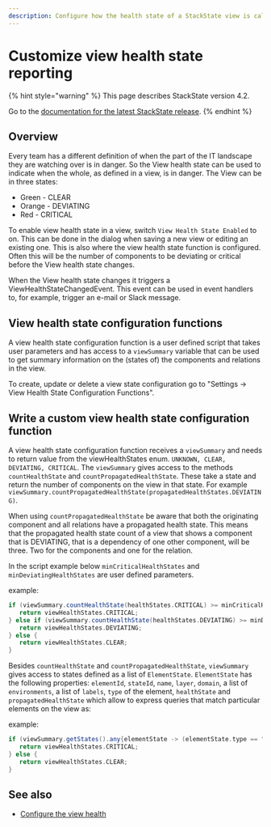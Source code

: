 ```yaml
---
description: Configure how the health state of a StackState view is calculated
---
```


# Customize view health state reporting

{% hint style="warning" %}
This page describes StackState version 4.2.

Go to the [documentation for the latest StackState release](https://docs.stackstate.com/).
{% endhint %}

## Overview

Every team has a different definition of when the part of the IT landscape they are watching over is in danger. So the View health state can be used to indicate when the whole, as defined in a view, is in danger. The View can be in three states:

* Green - CLEAR
* Orange - DEVIATING
* Red - CRITICAL

To enable view health state in a view, switch `View Health State Enabled` to on. This can be done in the dialog when saving a new view or editing an existing one. This is also where the view health state function is configured. Often this will be the number of components to be deviating or critical before the View health state changes.

When the View health state changes it triggers a ViewHealthStateChangedEvent. This event can be used in event handlers to, for example, trigger an e-mail or Slack message.

## View health state configuration functions

A view health state configuration function is a user defined script that takes user parameters and has access to a `viewSummary` variable that can be used to get summary information on the \(states of\) the components and relations in the view.

To create, update or delete a view state configuration go to "Settings -&gt; View Health State Configuration Functions".

## Write a custom view health state configuration function

A view health state configuration function receives a `viewSummary` and needs to return value from the viewHealthStates enum. `UNKNOWN, CLEAR, DEVIATING, CRITICAL`. The `viewSummary` gives access to the methods `countHealthState` and `countPropagatedHealthState`. These take a state and return the number of components on the view in that state. For example `viewSummary.countPropagatedHealthState(propagatedHealthStates.DEVIATING)`.

When using `countPropagatedHealthState` be aware that both the originating component and all relations have a propagated health state. This means that the propagated health state count of a view that shows a component that is DEVIATING, that is a dependency of one other component, will be three. Two for the components and one for the relation.

In the script example below `minCriticalHealthStates` and `minDeviatingHealthStates` are user defined parameters.

example:

```groovy
if (viewSummary.countHealthState(healthStates.CRITICAL) >= minCriticalHealthStates) {
   return viewHealthStates.CRITICAL;
} else if (viewSummary.countHealthState(healthStates.DEVIATING) >= minDeviatingHealthStates) {
   return viewHealthStates.DEVIATING;
} else {
   return viewHealthStates.CLEAR;
}
```

Besides `countHealthState` and `countPropagatedHealthState`, `viewSummary` gives access to states defined as a list of `ElementState`. `ElementState` has the following properties: `elementId`, `stateId`, `name`, `layer`, `domain`, a list of `environments`, a list of `labels`, `type` of the element, `healthState` and `propagatedHealthState` which allow to express queries that match particular elements on the view as:

example:

```groovy
if (viewSummary.getStates().any{elementState -> (elementState.type == "DB") && (elementState.healthState >= healthStates.DEVIATING ) } ) {
   return viewHealthStates.CRITICAL;
} else {
   return viewHealthStates.CLEAR;
}
```

## See also

* [Configure the view health](../../use/health-state-and-event-notifications/configure-view-health.md)

